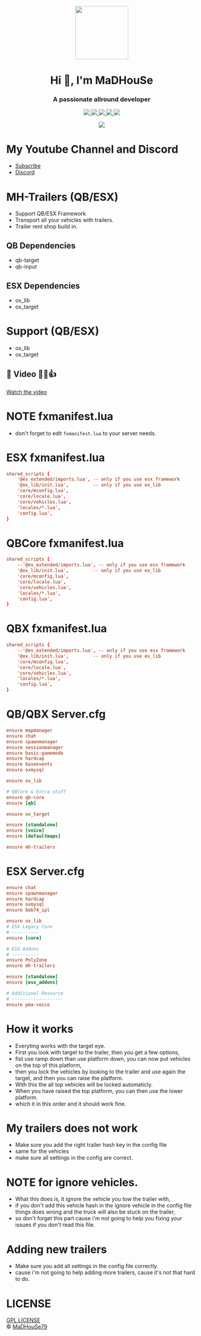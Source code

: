 <p align="center">
    <img width="140" src="https://icons.iconarchive.com/icons/iconarchive/red-orb-alphabet/128/Letter-M-icon.png" />  
    <h1 align="center">Hi 👋, I'm MaDHouSe</h1>
    <h3 align="center">A passionate allround developer </h3>    
</p>

<p align="center">
  <a href="https://github.com/MaDHouSe79/mh-trailers/issues">
    <img src="https://img.shields.io/github/issues/MaDHouSe79/mh-trailers"/> 
  </a>
  <a href="https://github.com/MaDHouSe79/mh-trailers/watchers">
    <img src="https://img.shields.io/github/watchers/MaDHouSe79/mh-trailers"/> 
  </a> 
  <a href="https://github.com/MaDHouSe79/mh-trailers/network/members">
    <img src="https://img.shields.io/github/forks/MaDHouSe79/mh-trailers"/> 
  </a>  
  <a href="https://github.com/MaDHouSe79/mh-trailers/stargazers">
    <img src="https://img.shields.io/github/stars/MaDHouSe79/mh-trailers?color=white"/> 
  </a>
  <a href="https://github.com/MaDHouSe79/mh-trailers/blob/main/LICENSE">
    <img src="https://img.shields.io/github/license/MaDHouSe79/mh-trailers?color=black"/> 
  </a>      
</p>

<p align="center">
  <img alig src="https://github-profile-trophy.vercel.app/?username=MaDHouSe79&margin-w=15&column=6" />
</p>

# My Youtube Channel and Discord
- [Subscribe](https://www.youtube.com/c/@MaDHouSe79) 
- [Discord](https://discord.gg/vJ9EukCmJQ)

# MH-Trailers (QB/ESX)
- Support QB/ESX Framework
- Transport all your vehicles with trailers. 
- Trailer rent shop build in.

## QB Dependencies
- qb-target
- qb-input

## ESX Dependencies
- ox_lib
- ox_target

# Support (QB/ESX)
- ox_lib
- ox_target

## 🎥 Video 👊😁👍
[Watch the video](https://www.youtube.com/watch?v=D1MGNhh1p8E)

# NOTE fxmanifest.lua
- don't forget to edit `fxmanifest.lua` to your server needs.

# ESX fxmanifest.lua
```conf
shared_scripts {
    '@es_extended/imports.lua', -- only if you use esx framework
    '@ox_lib/init.lua',         -- only if you use ex_lib
    'core/mconfig.lua',
    'core/locale.lua',
    'core/vehicles.lua',
    'locales/*.lua',
    'config.lua',
}
```

# QBCore fxmanifest.lua
```conf
shared_scripts {
    --'@es_extended/imports.lua', -- only if you use esx framework
    '@ox_lib/init.lua',         -- only if you use ex_lib
    'core/mconfig.lua',
    'core/locale.lua',
    'core/vehicles.lua',
    'locales/*.lua',
    'config.lua',
}
```

# QBX fxmanifest.lua
```conf
shared_scripts {
    --'@es_extended/imports.lua', -- only if you use esx framework
    '@ox_lib/init.lua',         -- only if you use ex_lib
    'core/mconfig.lua',
    'core/locale.lua',
    'core/vehicles.lua',
    'locales/*.lua',
    'config.lua',
}
```

# QB/QBX Server.cfg
```conf
ensure mapmanager
ensure chat
ensure spawnmanager
ensure sessionmanager
ensure basic-gamemode
ensure hardcap
ensure baseevents
ensure oxmysql

ensure ox_lib

# QBCore & Extra stuff
ensure qb-core
ensure [qb]

ensure ox_target

ensure [standalone]
ensure [voice]
ensure [defaultmaps]

ensure mh-trailers
```

# ESX Server.cfg
```conf
ensure chat
ensure spawnmanager
ensure hardcap
ensure oxmysql
ensure bob74_ipl

ensure ox_lib
# ESX Legacy Core
# ----------
ensure [core]

# ESX Addons
# ----------
ensure PolyZone
ensure mh-trailers

ensure [standalone]
ensure [esx_addons]

# Additional Resource
# -------------------
ensure pma-voice
```

# How it works
- Everyting works with the target eye.
- First you look with target to the trailer, then you get a few options, 
- fist use ramp down than use platform down, you can now put vehicles on the top of this platform, 
- then you lock the vehicles by looking to the trailer and use again the target, and then you can raise the platform.
- With this the all top vehicles will be locked automaticly.
- When you have raised the top platform, you can then use the lower platform.
- which it in this order and it should work fine.

# My trailers does not work
- Make sure you add the right trailer hash key in the config file
- same for the vehicles
- make sure all settings in the config are correct.

# NOTE for ignore vehicles.
- What this does is, it ignore the vehicle you tow the trailer with,
- if you don't add this vehicle hash in the ignore vehicle in the config file things does wrong and the truck will also be stuck on the trailer,
- so don't forget this part cause i'm not going to help you fixing your issues if you don't read this file.

# Adding new trailers
- Make sure you add all settings in the config file correctly.
- cause i'm not going to help adding more trailers, cause it's not that hard to do.

# LICENSE
[GPL LICENSE](./LICENSE)<br />
&copy; [MaDHouSe79](https://www.youtube.com/@MaDHouSe79)
